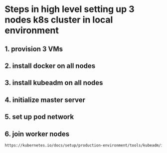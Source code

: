# Steps in high level setting up 3 nodes k8s cluster in local environment
## 1. provision 3 VMs
## 2. install docker on all nodes
## 3. install kubeadm on all nodes
## 4. initialize master server
## 5. set up pod network
## 6. join worker nodes
```bash
https://kubernetes.io/docs/setup/production-environment/tools/kubeadm/install-kubeadm/
```
